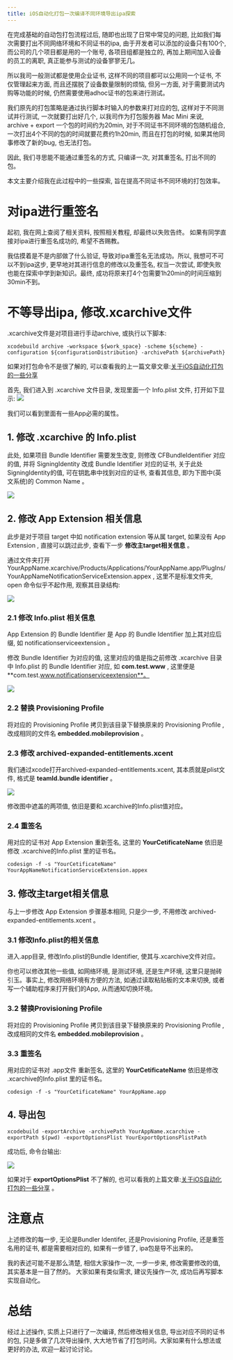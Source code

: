 ```yaml
---
title: iOS自动化打包一次编译不同环境导出ipa探索
---
```


在完成基础的自动包打包流程过后, 随即也出现了日常中常见的问题, 比如我们每次需要打出不同网络环境和不同证书的ipa, 由于开发者可以添加的设备只有100个, 而公司的几个项目都是用的一个账号, 各项目组都是独立的, 再加上期间加入设备的员工的离职, 真正能参与测试的设备寥寥无几。

所以我司一般测试都是使用企业证书, 这样不同的项目都可以公用同一个证书, 不仅管理起来方面, 而且还摆脱了设备数量限制的烦恼, 但另一方面, 对于需要测试内购等功能的时候, 仍然需要使用adhoc证书的包来进行测试。

我们原先的打包策略是通过执行脚本时输入的参数来打对应的包, 这样对于不同测试并行测试, 一次就要打出好几个, 以我司作为打包服务器 Mac Mini 来说, archive + export 一个包的时间约为20min, 对于不同证书不同环境的包随机组合, 一次打出4个不同的包的时间就要花费约1h20min, 而且在打包的时候, 如果其他同事修改了新的bug, 也无法打包。

因此, 我们寻思能不能通过重签名的方式, 只编译一次, 对其重签名, 打出不同的包。

本文主要介绍我在此过程中的一些探索, 旨在提高不同证书不同环境的打包效率。


# 对ipa进行重签名

起初, 我在网上查阅了相关资料, 按照相关教程, 却最终以失败告终。 如果有同学直接对ipa进行重签名成功的, 希望不吝赐教。

我估摸着是不是内部做了什么验证, 导致对ipa重签名无法成功。所以, 我想可不可以不到ipa这步, 更早地对其进行信息的修改以及重签名, 权当一次尝试, 即使失败也能在探索中学到新知识。最终, 成功将原来打4个包需要1h20min的时间压缩到30min不到。
 

# 不等导出ipa, 修改.xcarchive文件

.xcarchive文件是对项目进行手动archive, 或执行以下脚本:

```
xcodebuild archive -workspace ${work_space} -scheme ${scheme} -configuration ${configurationDistribution} -archivePath ${archivePath}
```

如果对打包命令不是很了解的, 可以查看我的上一篇文章文章:[关于iOS自动化打包的一些分享](https://loyaltoorigin.github.io/2018/01/01/%E5%85%B3%E4%BA%8EiOS%E8%87%AA%E5%8A%A8%E5%8C%96%E6%89%93%E5%8C%85%E7%9A%84%E4%B8%80%E4%BA%9B%E5%88%86%E4%BA%AB/)

首先, 我们进入到 .xcarchive 文件目录, 发现里面一个 Info.plist 文件, 打开如下显示:
![](http://p28r7eh75.bkt.clouddn.com/iOS%E8%87%AA%E5%8A%A8%E5%8C%96%E6%89%93%E5%8C%85%E4%B8%80%E6%AC%A1%E7%BC%96%E8%AF%91%E4%B8%8D%E5%90%8C%E7%8E%AF%E5%A2%83%E5%AF%BC%E5%87%BAipa%E6%8E%A2%E7%B4%A2/xcarchive_infoplist.png)

我们可以看到里面有一些App必需的属性。


## 1. 修改 .xcarchive 的 Info.plist

此处, 如果项目 Bundle Identifier 需要发生改变, 则修改 CFBundleIdentifier 对应的值, 并将 SigningIdentity 改成 Bundle Identifier 对应的证书, 关于此处SigningIdentity的值, 可在钥匙串中找到对应的证书, 查看其信息, 即为下图中(英文系统)的 Common Name 。

![](http://p28r7eh75.bkt.clouddn.com/iOS%E8%87%AA%E5%8A%A8%E5%8C%96%E6%89%93%E5%8C%85%E4%B8%80%E6%AC%A1%E7%BC%96%E8%AF%91%E4%B8%8D%E5%90%8C%E7%8E%AF%E5%A2%83%E5%AF%BC%E5%87%BAipa%E6%8E%A2%E7%B4%A2/certificate_info.png)


## 2. 修改 App Extension 相关信息

此步是对于项目 target 中如 notification extension 等从属 target, 如果没有 App Extension , 直接可以跳过此步, 查看下一步 **修改主target相关信息** 。

通过文件夹打开 YourAppName.xcarchive/Products/Applications/YourAppName.app/PlugIns/YourAppNameNotificationServiceExtension.appex , 这里不是标准文件夹, open 命令似乎不起作用, 观察其目录结构:

![](http://p28r7eh75.bkt.clouddn.com/iOS%E8%87%AA%E5%8A%A8%E5%8C%96%E6%89%93%E5%8C%85%E4%B8%80%E6%AC%A1%E7%BC%96%E8%AF%91%E4%B8%8D%E5%90%8C%E7%8E%AF%E5%A2%83%E5%AF%BC%E5%87%BAipa%E6%8E%A2%E7%B4%A2/extension_floder.png)


### 2.1 修改 Info.plist 相关信息

App Extension 的 Bundle Identifier 是 App 的 Bundle Identifier 加上其对应后缀, 如 notificationserviceextension 。

修改 Bundle Identifier 为对应的值, 这里对应的值是指之前修改 .xcarchive 目录中 Info.plist 的 Bundle Identifier 对应, 如 **com.test.www** , 这里便是 **com.test.www.notificationserviceextension**。

![](http://p28r7eh75.bkt.clouddn.com/iOS%E8%87%AA%E5%8A%A8%E5%8C%96%E6%89%93%E5%8C%85%E4%B8%80%E6%AC%A1%E7%BC%96%E8%AF%91%E4%B8%8D%E5%90%8C%E7%8E%AF%E5%A2%83%E5%AF%BC%E5%87%BAipa%E6%8E%A2%E7%B4%A2/extension_infoplist.png)

### 2.2 替换 Provisioning Profile

将对应的 Provisioning Profile 拷贝到该目录下替换原来的 Provisioning Profile , 改成相同的文件名 **embedded.mobileprovision** 。


### 2.3 修改 archived-expanded-entitlements.xcent

我们通过xcode打开archived-expanded-entitlements.xcent, 其本质就是plist文件, 
格式是 **teamId.bundle identifier** 。

![](http://p28r7eh75.bkt.clouddn.com/iOS%E8%87%AA%E5%8A%A8%E5%8C%96%E6%89%93%E5%8C%85%E4%B8%80%E6%AC%A1%E7%BC%96%E8%AF%91%E4%B8%8D%E5%90%8C%E7%8E%AF%E5%A2%83%E5%AF%BC%E5%87%BAipa%E6%8E%A2%E7%B4%A2/extension_archived-expanded-entitlements.png)

修改图中遮盖的两项值, 依旧是要和.xcarchive的Info.plist值对应。

### 2.4 重签名

用对应的证书对 App Extension 重新签名, 这里的 **YourCetificateName** 依旧是修改 .xcarchive的Info.plist 里的证书名。

```
codesign -f -s "YourCetificateName" YourAppNameNotificationServiceExtension.appex
```


## 3. 修改主target相关信息

与上一步修改 App Extension 步骤基本相同, 只是少一步, 不用修改 archived-expanded-entitlements.xcent 。

### 3.1 修改Info.plist的相关信息

进入.app目录, 修改Info.plist的Bundle Identifier, 使其与.xcarchive文件对应。

你也可以修改其他一些值, 如网络环境, 是测试环境, 还是生产环境, 这里只是抛砖引玉。事实上, 修改网络环境有方便的方法, 如通过读取粘贴板的文本来切换, 或者写一个辅助程序来打开我们的App, 从而通知切换环境。

### 3.2 替换Provisioning Profile

将对应的 Provisioning Profile 拷贝到该目录下替换原来的 Provisioning Profile , 改成相同的文件名 **embedded.mobileprovision** 。


### 3.3 重签名

用对应的证书对 .app文件 重新签名, 这里的 **YourCetificateName** 依旧是修改 .xcarchive的Info.plist 里的证书名。

```
codesign -f -s "YourCetificateName" YourAppName.app
```

## 4. 导出包

```
xcodebuild -exportArchive -archivePath YourAppName.xcarchive -exportPath $(pwd) -exportOptionsPlist YourExportOptionsPlistPath
```
成功后, 命令台输出:

![](http://p28r7eh75.bkt.clouddn.com/iOS%E8%87%AA%E5%8A%A8%E5%8C%96%E6%89%93%E5%8C%85%E4%B8%80%E6%AC%A1%E7%BC%96%E8%AF%91%E4%B8%8D%E5%90%8C%E7%8E%AF%E5%A2%83%E5%AF%BC%E5%87%BAipa%E6%8E%A2%E7%B4%A2/export_succeed.png)

如果对于 **exportOptionsPlist** 不了解的, 也可以看我的上篇文章:[关于iOS自动化打包的一些分享](https://loyaltoorigin.github.io/2018/01/01/%E5%85%B3%E4%BA%8EiOS%E8%87%AA%E5%8A%A8%E5%8C%96%E6%89%93%E5%8C%85%E7%9A%84%E4%B8%80%E4%BA%9B%E5%88%86%E4%BA%AB/)
。

# 注意点

上述修改的每一步, 无论是Bundler Identifer, 还是Provisioning Profile, 还是重签名用的证书, 都是需要相对应的, 如果有一步错了, ipa包是导不出来的。

我的表述可能不是那么清楚, 相信大家操作一次, 一步一步来, 修改需要修改的值, 其实基本是一目了然的。
大家如果有类似需求, 建议先操作一次, 成功后再写脚本实现自动化。

# 总结

经过上述操作, 实质上只进行了一次编译, 然后修改相关信息, 导出对应不同的证书的包, 只是多做了几次导出操作, 大大地节省了打包时间。大家如果有什么想法或更好的办法, 欢迎一起讨论讨论。





